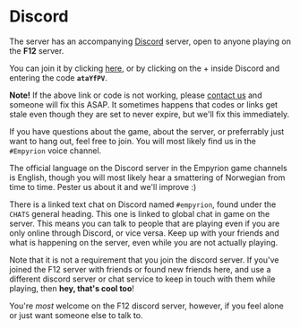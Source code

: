 # Discord

The server has an accompanying [Discord](https://discord.com/) server, open to anyone playing on the **F12** server.

You can join it by clicking [here][joindiscord], or by clicking on the + inside Discord and entering the code **`ataYfPV`**.

**Note!** If the above link or code is not working, please [contact us](contact-game.md) and someone will fix this ASAP. It sometimes happens that codes or links get stale even though they are set to never expire, but we'll fix this immediately.

If you have questions about the game, about the server, or preferrably just want to hang out, feel free to join. You will most likely find us in the `#Empyrion` voice channel.

The official language on the Discord server in the Empyrion game channels is English, though you will most likely hear a smattering of Norwegian from time to time. Pester us about it and we'll improve :)

There is a linked text chat on Discord named `#empyrion`, found under the `CHATS` general heading. This one is linked to global chat in game on the server. This means you can talk to people that are playing even if you are only online through Discord, or vice versa. Keep up with your friends and what is happening on the server, even while you are not actually playing.

Note that it is not a requirement that you join the discord server. If you've joined the F12 server with friends or found new friends here, and use a different discord server or chat service to keep in touch with them while playing, then **hey, that's cool too**!

You're *most* welcome on the F12 discord server, however, if you feel alone or just want someone else to talk to.

  [joindiscord]: https://discord.gg/SWzJ2Ek8cQ

